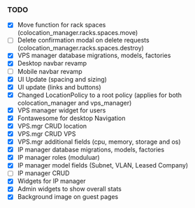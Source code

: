 ### TODO

-   [x] Move function for rack spaces (colocation_manager.racks.spaces.move)
-   [ ] Delete confirmation modal on delete requests (colocation_manager.racks.spaces.destroy)
-   [x] VPS manager database migrations, models, factories
-   [x] Desktop navbar revamp
-   [ ] Mobile navbar revamp
-   [x] UI Update (spacing and sizing)
-   [x] UI update (links and buttons)
-   [x] Changed LocationPolicy to a root policy (applies for both colocation_manager and vps_manager)
-   [x] VPS manager widget for users
-   [x] Fontawesome for desktop Navigation
-   [x] VPS.mgr CRUD location
-   [x] VPS.mgr CRUD VPS
-   [x] VPS.mgr additional fields (cpu, memory, storage and os)
-   [x] IP manager database migrations, models, factories
-   [x] IP manager roles (moduluar)
-   [x] IP manager model fields (Subnet, VLAN, Leased Company)
-   [ ] IP manager CRUD
-   [x] Widgets for IP manager
-   [x] Admin widgets to show overall stats
-   [x] Background image on guest pages
